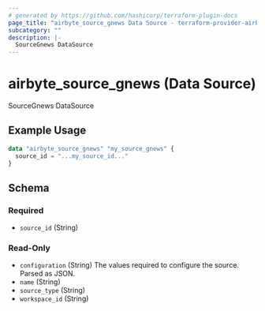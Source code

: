 ```yaml
---
# generated by https://github.com/hashicorp/terraform-plugin-docs
page_title: "airbyte_source_gnews Data Source - terraform-provider-airbyte"
subcategory: ""
description: |-
  SourceGnews DataSource
---
```


# airbyte_source_gnews (Data Source)

SourceGnews DataSource

## Example Usage

```terraform
data "airbyte_source_gnews" "my_source_gnews" {
  source_id = "...my_source_id..."
}
```

<!-- schema generated by tfplugindocs -->
## Schema

### Required

- `source_id` (String)

### Read-Only

- `configuration` (String) The values required to configure the source. Parsed as JSON.
- `name` (String)
- `source_type` (String)
- `workspace_id` (String)
